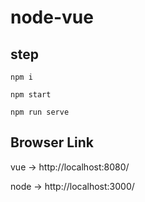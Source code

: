 # node-vue

## step
  
  `npm i`
  
  `npm start`
  
  `npm run serve`
  
## Browser Link
  
  vue -> http://localhost:8080/
  
  node -> http://localhost:3000/

